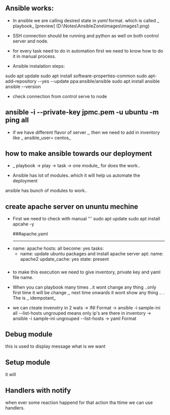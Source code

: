 ## Ansible works:
* In ansible we are calling desired state in _yaml_ format. which is called _ playbook_
[preview]   (D:\Notes\AnsibleZone\images\images1.png)

* SSH connection should be running and python as well on both control server and  node.

* for every task need to do in automation first we need to know how to do it in manual process.

 * Ansible instalation steps:

 sudo apt update
sudo apt install software-properties-common
sudo apt-add-repository --yes --update ppa:ansible/ansible
sudo apt install ansible
ansible --version

* check connection from control serve to node

## ansible -i <inventory> --private-key jpmc.pem -u ubuntu -m ping all

* if we have different flavor of server ,, then we need to  add in inventory like _ ansible_user= centos_ 

## how to make ansible towards our deployment 

  * _ playbook -> play -> task -> one module_  for does the work..

* Ansible has lot of modules..which it will help us automate the deployment 

ansible has bunch of modules to work..

## create apache server on ununtu mechine 

* First we need to check with manual 
'''
  sudo apt update 
  sudo apt install apcahe -y

  ###apache.yaml

  ---
- name: apache
  hosts: all
  become: yes
  tasks: 
    - name: update ubuntu packages and install apache server
      apt: 
        name: apache2
        update_cache: yes
        state: present
#####        

* to make this execution we need to give inventory, private key and   yaml file name.

*  When you can playbook many times ..it wont change any thing ..only first  time it will be change ,, next time onwards it wont show any thing ..
. The is _ idempotant_

* we can cteate invenotry in 2 wats 
   -> INI Format  -> ansible -i sample-ini all --list-hosts
   ungrouped means only ip's are there in inventory -> ansible -i sample-ini ungrouped --list-hosts
   -> yaml Format


## Debug module
this is used to display message what is we want
## Setup module
it  will 

## Handlers with notify

when ever some reaction happend for that action tha ttime we can use handlers.














